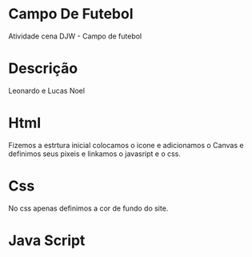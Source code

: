 # Campo De Futebol
Atividade cena DJW - Campo de futebol

# Descrição
Leonardo e Lucas Noel

# Html
Fizemos a estrtura inicial colocamos o icone e adicionamos o Canvas e definimos seus pixeis e linkamos o javasript e o css.

# Css
No css apenas definimos a cor de fundo do site.

# Java Script
